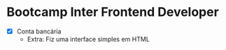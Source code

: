 # Bootcamp Inter Frontend Developer

- [x] Conta bancária
  - Extra: Fiz uma interface simples em HTML
